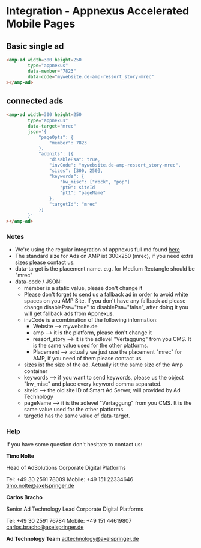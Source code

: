 # Integration - Appnexus Accelerated Mobile Pages


## Basic single ad
```html
<amp-ad width=300 height=250
        type="appnexus"
        data-member="7823"
        data-code="mywebsite.de-amp-ressort_story-mrec"
></amp-ad>
```

## connected ads
```html
<amp-ad width=300 height=250
        type="appnexus"
        data-target="mrec"
        json='{
            "pageOpts": {
                "member": 7823
            },
            "adUnits": [{
                "disablePsa": true,
                "invCode": "mywebsite.de-amp-ressort_story-mrec",
                "sizes": [300, 250],
                "keywords": {
                    "kw_misc": ["rock", "pop"]
                    "pt0": siteId
                    "pt1": "pageName"
                },
                "targetId": "mrec"
            }]
        }'
></amp-ad>
```
### Notes
- We're using the regular integration of appnexus full md found [here](https://github.com/ampproject/amphtml/blob/master/ads/appnexus.md)
- The standard size for Ads on AMP ist 300x250 (mrec), if you need extra sizes please contact us.
- data-target is the placement name. e.g. for Medium Rectangle should be "mrec" 
- data-code / JSON:
    - member is a static value, please don't change it 
    - Please don't forget to send us a fallback ad in order to avoid white spaces on you AMP Site. If you don't have any fallback ad please change disablePsa="true" to disablePsa="false", after doing it you will get fallback ads from Appnexus.
    - invCode is a combination of the following information:
        - Website --> mywebsite.de
        - amp --> it is the platform, please don't change it
        - ressort_story --> it is the adlevel "Vertaggung" from you CMS. It is the same value used for the other platforms. 
        - Placement --> actually we just use the placement "mrec" for AMP, if you need of them please contact us.
    - sizes ist the size of the ad. Actually ist the same size of the Amp container
    - keywords --> if you want to send keywords, please us the object "kw_misc" and place every keyword comma separated. 
    - siteId --> the old site ID of Smart Ad Server, will provided by Ad Technology
    - pageName --> it is the adlevel "Vertaggung" from you CMS. It is the same value used for the other platforms.
    - targetId has the same value of data-target.


### Help

If you have some question don't hesitate to contact us:


__Timo Nolte__
 
  Head of AdSolutions
  Corporate Digital Platforms

  Tel: +49 30 2591 78009
  Mobile: +49 151 22334646 
  timo.nolte@axelspringer.de


__Carlos Bracho__
 
  Senior Ad Technology Lead 
  Corporate Digital Platforms
  
  Tel: +49 30 2591 76784
  Mobile: +49 151 44619807 
  carlos.bracho@axelspringer.de

__Ad Technology Team__
  adtechnology@axelspringer.de
  
